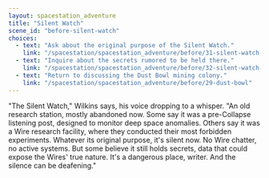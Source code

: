 ```yaml
---
layout: spacestation_adventure
title: "Silent Watch"
scene_id: "before-silent-watch"
choices:
  - text: "Ask about the original purpose of the Silent Watch."
    link: "/spacestation/spacestation_adventure/before/31-silent-watch-purpose"
  - text: "Inquire about the secrets rumored to be held there."
    link: "/spacestation/spacestation_adventure/before/32-silent-watch-secrets"
  - text: "Return to discussing the Dust Bowl mining colony."
    link: "/spacestation/spacestation_adventure/before/29-dust-bowl"
---
```


"The Silent Watch," Wilkins says, his voice dropping to a whisper. "An old research station, mostly abandoned now. Some say it was a pre-Collapse listening post, designed to monitor deep space anomalies. Others say it was a Wire research facility, where they conducted their most forbidden experiments. Whatever its original purpose, it's silent now. No Wire chatter, no active systems. But some believe it still holds secrets, data that could expose the Wires' true nature. It's a dangerous place, writer. And the silence can be deafening."
